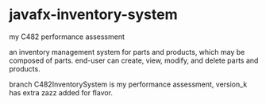 # javafx-inventory-system
my C482 performance assessment

an inventory management system for parts and products, which may be composed of parts.
end-user can create, view, modify, and delete parts and products.

branch C482InventorySystem is my performance assessment,
version_k has extra zazz added for flavor.
